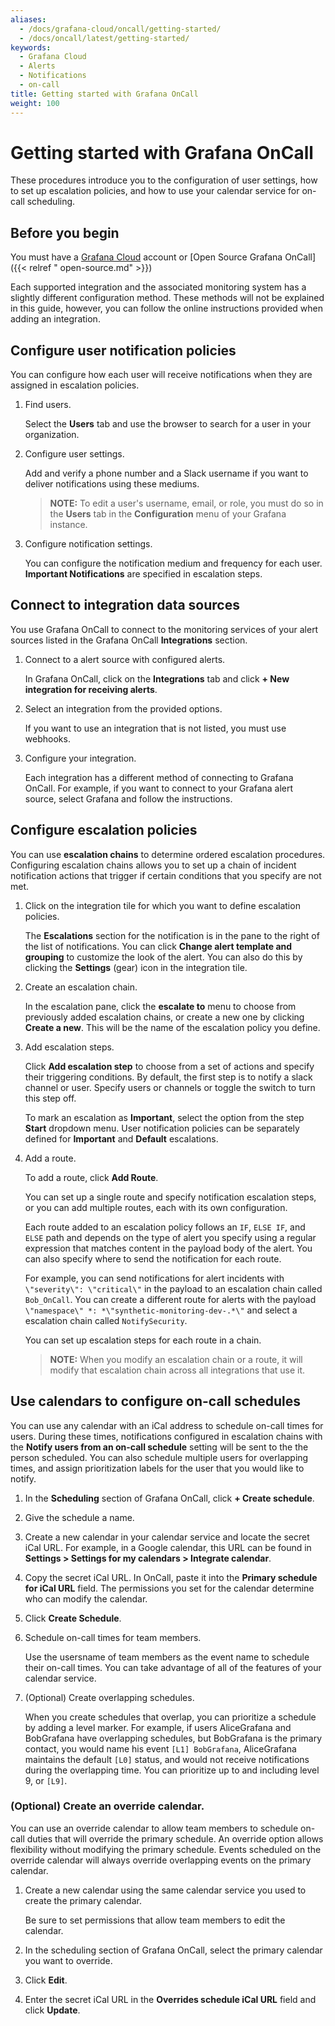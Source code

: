 ```yaml
---
aliases:
  - /docs/grafana-cloud/oncall/getting-started/
  - /docs/oncall/latest/getting-started/
keywords:
  - Grafana Cloud
  - Alerts
  - Notifications
  - on-call
title: Getting started with Grafana OnCall
weight: 100
---
```


# Getting started with Grafana OnCall

These procedures introduce you to the configuration of user settings, how to set up escalation policies, and how to use your calendar service for on-call scheduling.

## Before you begin

You must have a [Grafana Cloud](https://grafana.com/products/cloud/) account or [Open Source Grafana OnCall]({{< relref " open-source.md" >}})

Each supported integration and the associated monitoring system has a slightly different configuration method. These methods will not be explained in this guide, however, you can follow the online instructions provided when adding an integration.

## Configure user notification policies

You can configure how each user will receive notifications when they are assigned in escalation policies.

1. Find users.

   Select the **Users** tab and use the browser to search for a user in your organization.

1. Configure user settings.

   Add and verify a phone number and a Slack username if you want to deliver notifications using these mediums.
   <br>

   > **NOTE:** To edit a user's username, email, or role, you must do so in the **Users** tab in the **Configuration** menu of your Grafana instance.

1. Configure notification settings.

   You can configure the notification medium and frequency for each user. **Important Notifications** are specified in escalation steps.

## Connect to integration data sources

You use Grafana OnCall to connect to the monitoring services of your alert sources listed in the Grafana OnCall **Integrations** section.

1. Connect to a alert source with configured alerts.

   In Grafana OnCall, click on the **Integrations** tab and click **+ New integration for receiving alerts**.

1. Select an integration from the provided options.

   If you want to use an integration that is not listed, you must use webhooks.

1. Configure your integration.

   Each integration has a different method of connecting to Grafana OnCall. For example, if you want to connect to your Grafana alert source, select Grafana and follow the instructions.

## Configure escalation policies

You can use **escalation chains** to determine ordered escalation procedures. Configuring escalation chains allows you to set up a chain of incident notification actions that trigger if certain conditions that you specify are not met.

1. Click on the integration tile for which you want to define escalation policies.

   The **Escalations** section for the notification is in the pane to the right of the list of notifications.
   You can click **Change alert template and grouping** to customize the look of the alert. You can also do this by clicking the **Settings** (gear) icon in the integration tile.

1. Create an escalation chain.

   In the escalation pane, click the **escalate to** menu to choose from previously added escalation chains, or create a new one by clicking **Create a new**. This will be the name of the escalation policy you define.

1. Add escalation steps.

   Click **Add escalation step** to choose from a set of actions and specify their triggering conditions. By default, the first step is to notify a slack channel or user. Specify users or channels or toggle the switch to turn this step off.

   To mark an escalation as **Important**, select the option from the step **Start** dropdown menu. User notification policies can be separately defined for **Important** and **Default** escalations.

1. Add a route.

   To add a route, click **Add Route**.

   You can set up a single route and specify notification escalation steps, or you can add multiple routes, each with its own configuration.

   Each route added to an escalation policy follows an `IF`, `ELSE IF`, and `ELSE` path and depends on the type of alert you specify using a regular expression that matches content in the payload body of the alert. You can also specify where to send the notification for each route.

   For example, you can send notifications for alert incidents with `\"severity\": \"critical\"` in the payload to an escalation chain called `Bob_OnCall`. You can create a different route for alerts with the payload `\"namespace\" *: *\"synthetic-monitoring-dev-.*\"` and select a escalation chain called `NotifySecurity`.

   You can set up escalation steps for each route in a chain.

   > **NOTE:** When you modify an escalation chain or a route, it will modify that escalation chain across all integrations that use it.

## Use calendars to configure on-call schedules

You can use any calendar with an iCal address to schedule on-call times for users. During these times, notifications configured in escalation chains with the **Notify users from an on-call schedule** setting will be sent to the the person scheduled. You can also schedule multiple users for overlapping times, and assign prioritization labels for the user that you would like to notify.

1. In the **Scheduling** section of Grafana OnCall, click **+ Create schedule**.

1. Give the schedule a name.

1. Create a new calendar in your calendar service and locate the secret iCal URL. For example, in a Google calendar, this URL can be found in **Settings > Settings for my calendars > Integrate calendar**.

1. Copy the secret iCal URL. In OnCall, paste it into the **Primary schedule for iCal URL** field.
   The permissions you set for the calendar determine who can modify the calendar.

1. Click **Create Schedule**.

1. Schedule on-call times for team members.

   Use the usersname of team members as the event name to schedule their on-call times. You can take advantage of all of the features of your calendar service.

1. (Optional) Create overlapping schedules.

   When you create schedules that overlap, you can prioritize a schedule by adding a level marker. For example, if users AliceGrafana and BobGrafana have overlapping schedules, but BobGrafana is the primary contact, you would name his event `[L1] BobGrafana`, AliceGrafana maintains the default `[L0]` status, and would not receive notifications during the overlapping time. You can prioritize up to and including level 9, or `[L9]`.

### (Optional) Create an override calendar.

You can use an override calendar to allow team members to schedule on-call duties that will override the primary schedule. An override option allows flexibility without modifying the primary schedule. Events scheduled on the override calendar will always override overlapping events on the primary calendar.

1. Create a new calendar using the same calendar service you used to create the primary calendar.

   Be sure to set permissions that allow team members to edit the calendar.

1. In the scheduling section of Grafana OnCall, select the primary calendar you want to override.

1. Click **Edit**.

1. Enter the secret iCal URL in the **Overrides schedule iCal URL** field and click **Update**.
